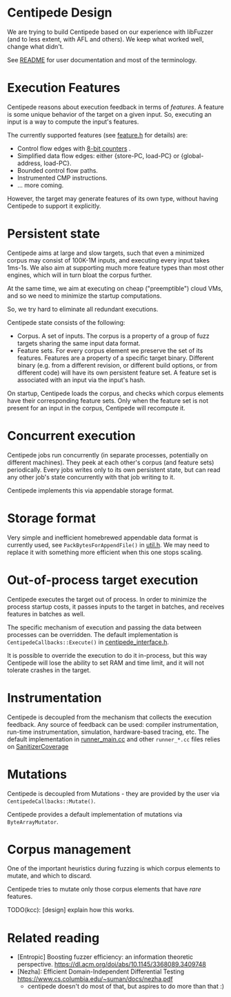 # Centipede Design

We are trying to build Centipede based on our experience with libFuzzer (and to
less extent, with AFL and others). We keep what worked well, change what didn't.

See [README](../README.md) for user documentation and most of the terminology.

# Execution Features

Centipede reasons about execution feedback in terms of *features*. A feature is
some unique behavior of the target on a given input. So, executing an input is a
way to compute the input's features.

The currently supported features (see [feature.h](feature.h) for details) are:

*   Control flow edges with
    [8-bit counters](https://clang.llvm.org/docs/SanitizerCoverage.html#inline-8bit-counters)
    .
*   Simplified data flow edges: either {store-PC, load-PC} or {global-address,
    load-PC}.
*   Bounded control flow paths.
*   Instrumented CMP instructions.
*   ... more coming.

However, the target may generate features of its own type, without having
Centipede to support it explicitly.

# Persistent state

Centipede aims at large and slow targets, such that even a minimized corpus may
consist of 100K-1M inputs, and executing every input takes 1ms-1s. We also aim
at supporting much more feature types than most other engines, which will in
turn bloat the corpus further.

At the same time, we aim at executing on cheap ("preemptible") cloud VMs, and so
we need to minimize the startup computations.

So, we try hard to eliminate all redundant executions.

Centipede state consists of the following:

*   Corpus. A set of inputs. The corpus is a property of a group of fuzz targets
    sharing the same input data format.
*   Feature sets. For every corpus element we preserve the set of its features.
    Features are a property of a specific target binary. Different binary (e.g.
    from a different revision, or different build options, or from different
    code) will have its own persistent feature set. A feature set is associated
    with an input via the input's hash.

On startup, Centipede loads the corpus, and checks which corpus elements have
their corresponding feature sets. Only when the feature set is not present for
an input in the corpus, Centipede will recompute it.

# Concurrent execution

Centipede jobs run concurrently (in separate processes, potentially on different
machines). They peek at each other's corpus (and feature sets) periodically.
Every jobs writes only to its own persistent state, but can read any other job's
state concurrently with that job writing to it.

Centipede implements this via appendable storage format.

# Storage format

Very simple and inefficient homebrewed appendable data format is currently used,
see `PackBytesForAppendFile()` in [util.h](util.h). We may need to replace it
with something more efficient when this one stops scaling.

# Out-of-process target execution

Centipede executes the target out of process. In order to minimize the process
startup costs, it passes inputs to the target in batches, and receives features
in batches as well.

The specific mechanism of execution and passing the data between processes can
be overridden. The default implementation is `CentipedeCallbacks::Execute()` in
[centipede_interface.h](centipede_interface.h).

It is possible to override the execution to do it in-process, but this way
Centipede will lose the ability to set RAM and time limit, and it will not
tolerate crashes in the target.

# Instrumentation

Centipede is decoupled from the mechanism that collects the execution feedback.
Any source of feedback can be used: compiler instrumentation, run-time
instrumentation, simulation, hardware-based tracing, etc. The default
implementation in [runner_main.cc](runner_main.cc) and other `runner_*.cc` files
relies on
[SanitizerCoverage](https://clang.llvm.org/docs/SanitizerCoverage.html)

# Mutations

Centipede is decoupled from Mutations - they are provided by the user via
`CentipedeCallbacks::Mutate()`.

Centipede provides a default implementation of mutations via `ByteArrayMutator`.

# Corpus management

One of the important heuristics during fuzzing is which corpus elements to
mutate, and which to discard.

Centipede tries to mutate only those corpus elements that have *rare* features.

TODO(kcc): [design] explain how this works.

# Related reading

*   [Entropic] Boosting fuzzer efficiency: an information theoretic perspective.
    https://dl.acm.org/doi/abs/10.1145/3368089.3409748
*   [Nezha]: Efficient Domain-Independent Differential Testing
    https://www.cs.columbia.edu/~suman/docs/nezha.pdf
    *   centipede doesn't do most of that, but aspires to do more than that :)
